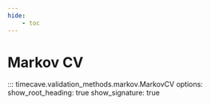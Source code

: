 ```yaml
---
hide:
    - toc
---
```


# Markov CV

::: timecave.validation_methods.markov.MarkovCV
    options:
        show_root_heading: true
        show_signature: true